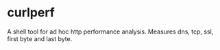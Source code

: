 # curlperf
A shell tool for ad hoc http performance analysis. Measures dns, tcp, ssl, first byte and last byte.
